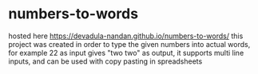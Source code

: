 # numbers-to-words
hosted here 
https://devadula-nandan.github.io/numbers-to-words/
this project was created in order to type the given numbers into actual words, 
for example 22 as input gives "two two" as output, 
it supports multi line inputs, 
and can be used with copy pasting in spreadsheets
